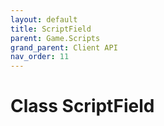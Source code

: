 ```yaml
---
layout: default
title: ScriptField
parent: Game.Scripts
grand_parent: Client API
nav_order: 11
---
```


<!-- 하단에 독스 내용 작성 -->

# Class ScriptField

